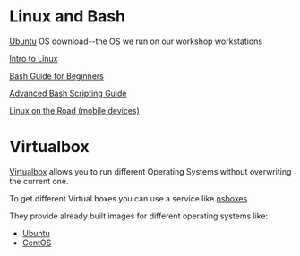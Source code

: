 # Linux and Bash

[Ubuntu][ubuntu] OS download--the OS we run on our workshop workstations

[Intro to Linux][itl]

[Bash Guide for Beginners][b4b]

[Advanced Bash Scripting Guide][abg]

[Linux on the Road (mobile devices)][lotr]

# Virtualbox

[Virtualbox][virtualbox] allows you to run different Operating Systems without overwriting the current one.

To get different Virtual boxes you can use a service like [osboxes][osboxes]

They provide already built images for different operating systems like:
- [Ubuntu][oxbubuntu]
- [CentOS][oxbcentos]

[virtualbox]: http://www.osboxes.org/ubuntu/
[osboxes]: https://www.osboxes.org
[oxbubuntu]: https://www.osboxes.org/ubuntu
[oxbcentos]: https://www.osboxes.org/centos
[ubuntu]: https://www.ubuntu.com/download
[itl]: http://tldp.org/LDP/intro-linux/html/index.html
[b4b]: http://tldp.org/LDP/Bash-Beginners-Guide/html/index.html
[abg]:http://tldp.org/LDP/abs/html/index.html
[lotr]: http://tldp.org/LDP/Mobile-Guide/html/index.html 
